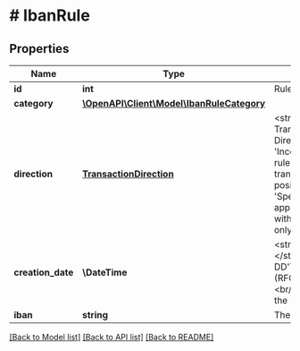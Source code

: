# # IbanRule

## Properties

Name | Type | Description | Notes
------------ | ------------- | ------------- | -------------
**id** | **int** | Rule identifier |
**category** | [**\OpenAPI\Client\Model\IbanRuleCategory**](IbanRuleCategory.md) |  |
**direction** | [**TransactionDirection**](TransactionDirection.md) | &lt;strong&gt;Type:&lt;/strong&gt; TransactionDirection&lt;br/&gt; Direction for the rule. &#39;Income&#39; means that the rule applies to transactions with a positive amount only, &#39;Spending&#39; means it applies to transactions with a negative amount only. |
**creation_date** | **\DateTime** | &lt;strong&gt;Format:&lt;/strong&gt; &#39;YYYY-MM-DD&#39;T&#39;HH:MM:SS.SSSXXX&#39; (RFC 3339, section 5.6)&lt;br/&gt;Timestamp of when the rule was created. |
**iban** | **string** | The IBAN for this rule |

[[Back to Model list]](../../README.md#models) [[Back to API list]](../../README.md#endpoints) [[Back to README]](../../README.md)
